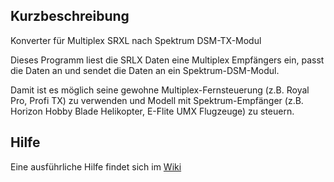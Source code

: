 
## Kurzbeschreibung ##

Konverter für Multiplex SRXL nach Spektrum DSM-TX-Modul

Dieses Programm liest die SRLX Daten eine Multiplex Empfängers ein, passt die Daten an und
sendet die Daten an ein Spektrum-DSM-Modul.

Damit ist es möglich seine gewohne Multiplex-Fernsteuerung (z.B. Royal Pro, Profi TX) zu verwenden und Modell mit Spektrum-Empfänger (z.B. Horizon Hobby Blade Helikopter, E-Flite UMX Flugzeuge) zu steuern.
 

 
## Hilfe ##

Eine ausführliche Hilfe findet sich im [Wiki](https://github.com/patman13/SRXL2DSM-public/wiki "Wiki")
